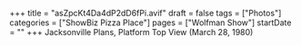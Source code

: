 +++
title = "asZpcKt4Da4dP2dD6fPi.avif"
draft = false
tags = ["Photos"]
categories = ["ShowBiz Pizza Place"]
pages = ["Wolfman Show"]
startDate = ""
+++
Jacksonville Plans, Platform Top View (March 28, 1980)
